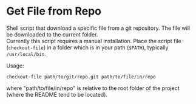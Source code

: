 # Get File from Repo
Shell script that download a specific file from a git repository. The file will be downloaded to the current folder.  
Currently this script requires a manual installation. Place the script file (`checkout-file`) in a folder which is in your path (`$PATH`), typically `/usr/local/bin`.  

Usage:

```
checkout-file path/to/git/repo.git path/to/file/in/repo
```
where "path/to/file/in/repo" is relative to the root folder of the project (where the README tend to be located).
